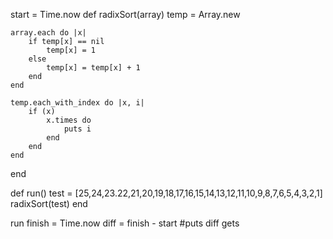 start = Time.now
def radixSort(array)
	temp = Array.new

	array.each do |x|
		if temp[x] == nil
			temp[x] = 1
		else
			temp[x] = temp[x] + 1
		end
	end

	temp.each_with_index do |x, i|
		if (x)
			x.times do
				puts i
			end
		end
	end
end

def run()
	test = [25,24,23.22,21,20,19,18,17,16,15,14,13,12,11,10,9,8,7,6,5,4,3,2,1]
	radixSort(test)
end

run
finish = Time.now
diff = finish - start
#puts diff
gets

